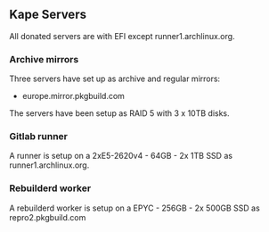 ## Kape Servers

All donated servers are with EFI except runner1.archlinux.org.

### Archive mirrors

Three servers have set up as archive and regular mirrors:

* europe.mirror.pkgbuild.com

The servers have been setup as RAID 5 with 3 x 10TB disks.

### Gitlab runner

A runner is setup on a 2xE5-2620v4 -  64GB - 2x 1TB SSD as runner1.archlinux.org.

### Rebuilderd worker

A rebuilderd worker is setup on a EPYC - 256GB - 2x 500GB SSD as repro2.pkgbuild.com
